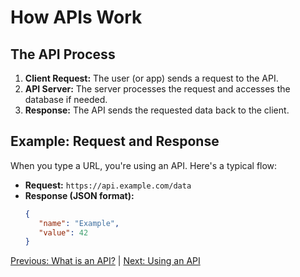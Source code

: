 # How APIs Work

## The API Process
1. **Client Request:** The user (or app) sends a request to the API.
2. **API Server:** The server processes the request and accesses the database if needed.
3. **Response:** The API sends the requested data back to the client.

## Example: Request and Response
When you type a URL, you're using an API. Here's a typical flow:
- **Request:** `https://api.example.com/data`
- **Response (JSON format):**
   ```json
   {
      "name": "Example",
      "value": 42
   }
[Previous: What is an API?](1-what-is-an-api.md) | [Next: Using an API](3-using-an-api.md)
